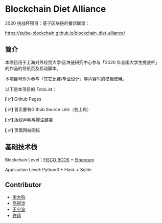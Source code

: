 # Blockchain Diet Alliance
2020 挑战杯项目：基于区块链的餐饮联盟：

https://suibe-blockchain.github.io/blockchain_diet_alliance/

## 简介
本项目用于上海对外经贸大学·区块链研究中心参与「2020 年全国大学生挑战杯」的作品的导航页及启动脚本。

本项目可作为参与「其它比赛/毕业设计」等内容时的模板使用。

以下是本项目的 TotoList：

**[ ✅]** Github Pages

**[ ✅]** 首页要有Github Source Link（右上角）

**[ ✅]** 版权声明与脚注链接

**[ ✅]** 页面网站图标

## 基础技术栈

Blockchain Level：[FISCO BCOS](https://github.com/FISCO-BCOS) + [Ethereum](https://github.com/ethereum)

Application Level: Python3 + Flask + Sqlite

## Contributor

- [李大狗](https://github.com/leeduckgo)
- [高得泷](https://github.com/Gode-nice)
- [王宁波](https://github.com/QQandBB)
- [许晴](https://github.com/wjkxq)
